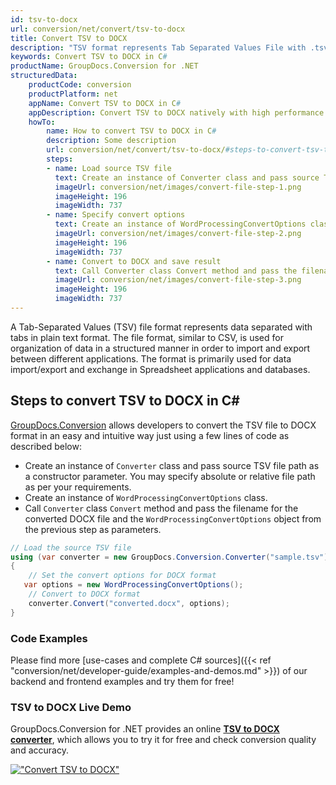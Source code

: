```yaml
---
id: tsv-to-docx
url: conversion/net/convert/tsv-to-docx
title: Convert TSV to DOCX
description: "TSV format represents Tab Separated Values File with .tsv extension. Learn how to convert TSV to DOCX file programmatically in C# language using GroupDocs.Conversion for .NET library."
keywords: Convert TSV to DOCX in C#
productName: GroupDocs.Conversion for .NET
structuredData:
    productCode: conversion
    productPlatform: net
    appName: Convert TSV to DOCX in C#
    appDescription: Convert TSV to DOCX natively with high performance using C# language and server side GroupDocs.Conversion for .NET APIs, without the use of any software like Microsoft or Open Office.
    howTo:
        name: How to convert TSV to DOCX in C# 
        description: Some description
        url: conversion/net/convert/tsv-to-docx/#steps-to-convert-tsv-to-docx-in-c
        steps:
        - name: Load source TSV file 
          text: Create an instance of Converter class and pass source TSV file path as a constructor parameter. You may specify absolute or relative file path as per your requirements. 
          imageUrl: conversion/net/images/convert-file-step-1.png
          imageHeight: 196
          imageWidth: 737
        - name: Specify convert options 
          text: Create an instance of WordProcessingConvertOptions class.
          imageUrl: conversion/net/images/convert-file-step-2.png
          imageHeight: 196
          imageWidth: 737
        - name: Convert to DOCX and save result 
          text: Call Converter class Convert method and pass the filename for the converted HTML file and the WordProcessingConvertOptions object from the previous step as parameters.
          imageUrl: conversion/net/images/convert-file-step-3.png
          imageHeight: 196
          imageWidth: 737
---
```


A Tab-Separated Values (TSV) file format represents data separated with tabs in plain text format. The file format, similar to CSV, is used for organization of data in a structured manner in order to import and export between different applications. The format is primarily used for data import/export and exchange in Spreadsheet applications and databases. 

## Steps to convert TSV to DOCX in C#

[GroupDocs.Conversion](https://products.groupdocs.com/conversion/net) allows developers to convert the TSV file to DOCX format in an easy and intuitive way just using a few lines of code as described below:

* Create an instance of `Converter` class and pass source TSV file path as a constructor parameter. You may specify absolute or relative file path as per your requirements. 
* Create an instance of `WordProcessingConvertOptions` class.
* Call `Converter` class `Convert` method and pass the filename for the converted DOCX file and the `WordProcessingConvertOptions` object from the previous step as parameters.

```csharp
// Load the source TSV file
using (var converter = new GroupDocs.Conversion.Converter("sample.tsv"))
{
    // Set the convert options for DOCX format
   var options = new WordProcessingConvertOptions();
    // Convert to DOCX format
    converter.Convert("converted.docx", options);
}
```

### Code Examples

Please find more [use-cases and complete C# sources]({{< ref "conversion/net/developer-guide/examples-and-demos.md" >}}) of our backend and frontend examples and try them for free!

### TSV to DOCX Live Demo

GroupDocs.Conversion for .NET provides an online [**TSV to DOCX converter**](https://products.groupdocs.app/conversion/tsv-to-docx), which allows you to try it for free and check conversion quality and accuracy.

[!["Convert TSV to DOCX"](conversion/net/images/convert-to-docx/convert-tsv-to-docx.png)](https://products.groupdocs.app/conversion/tsv-to-docx)
